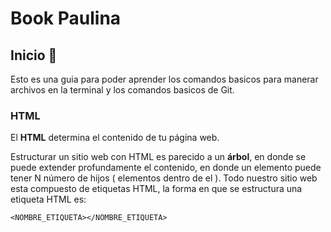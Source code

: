 # Book Paulina

## Inicio :dog:

Esto es una guia para poder aprender los comandos basicos para manerar archivos en la terminal y los comandos basicos de Git.

### HTML

El **HTML** determina el contenido de tu página web.

Estructurar un sitio web con HTML es parecido a un **árbol**, en donde se puede extender profundamente el contenido, en donde un elemento puede tener N número de hijos ( elementos dentro de el ).
Todo nuestro sitio web esta compuesto de etiquetas HTML, la forma en que se estructura una etiqueta HTML es:

```
<NOMBRE_ETIQUETA></NOMBRE_ETIQUETA>
```
